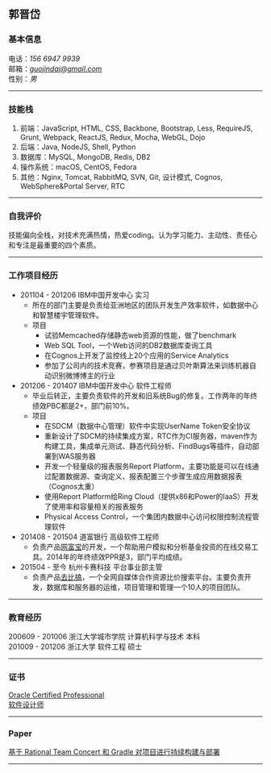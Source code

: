 ## 郭晋岱

### 基本信息
电话：*156 6947 9939*  
邮箱：*guojindai@gmail.com*  
性别：*男*  

*** 

### 技能栈
1. 前端：JavaScript, HTML, CSS, Backbone, Bootstrap, Less, RequireJS, Grunt, Webpack, ReactJS, Redux, Mocha, WebGL, Dojo
2. 后端：Java, NodeJS, Shell, Python
3. 数据库：MySQL, MongoDB, Redis, DB2
4. 操作系统：macOS, CentOS, Fedora
5. 其他：Nginx, Tomcat, RabbitMQ, SVN, Git, 设计模式, Cognos, WebSphere&Portal Server, RTC

******

### 自我评价
技能偏向全栈，对技术充满热情，热爱coding。认为学习能力、主动性、责任心和专注是最重要的四个素质。

*****

### 工作项目经历
- 201104 - 201206 IBM中国开发中心 实习
  - 所在的部门主要是负责给亚洲地区的团队开发生产效率软件，如数据中心和智慧楼宇管理软件。
  - 项目
    - 试验Memcached存储静态web资源的性能，做了benchmark
    - Web SQL Tool，一个Web访问的DB2数据库查询工具
    - 在Cognos上开发了监控线上20个应用的Service Analytics
    - 参加了公司内的技术竞赛，参赛项目是通过贝叶斯算法来训练机器自动识别微博博主的行业
- 201206 - 201407 IBM中国开发中心 软件工程师  
  - 毕业后转正，主要负责软件的开发和旧系统Bug的修复。工作两年的年终绩效PBC都是2+，部门前10%。
  - 项目  
    - 在SDCM（数据中心管理）软件中实现UserName Token安全协议
    - 重新设计了SDCM的持续集成方案，RTC作为CI服务器，maven作为构建工具，集成单元测试、静态代码分析、FindBugs等插件，自动部署到WAS服务器
    - 开发一个轻量级的报表服务Report Platform，主要功能是可以在线通过配置数据源、查询定义、报表配置三个步骤生成应用数据报表（Cognos太重）
    - 使用Report Platform给Ring Cloud（提供x86和Power的IaaS）开发了使用率和容量相关的报表服务
    - Physical Access Control，一个集团内数据中心访问权限控制流程管理软件
- 201408 - 201504 道富银行        高级软件工程师  
  - 负责产品[网富宝](http://www.wfbao.com.cn/)的开发，一个帮助用户模拟和分析基金投资的在线交易工具。2014年的年终绩效PPR是3，部门平均成绩。
- 201504 - 至今   杭州卡赛科技    平台事业部主管  
  - 负责产品[去比搞](http://qubigao.com/)，一个全网自媒体合作资源比价搜索平台。主要负责开发，数据库和服务器的运维，项目管理和管理一个10人的项目团队。

***

### 教育经历
200609 - 201006 浙江大学城市学院 计算机科学与技术 本科  
201009 - 201206 浙江大学 软件工程 硕士  

***

### 证书
[Oracle Certified Professional](https://en.wikipedia.org/wiki/Oracle_Certification_Program)  
[软件设计师](http://www.zjrjks.org/interIndex.do?method=list2&curPage=1&dir=/rjksw/ksjs/ksjbdyb)

***

### Paper
[基于 Rational Team Concert 和 Gradle 对项目进行持续构建与部署](http://www.ibm.com/developerworks/cn/rational/1309_rtcgradle_guojd/index.html)  

***




